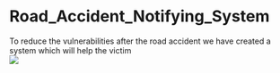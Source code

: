 # Road_Accident_Notifying_System
To reduce the vulnerabilities after the road accident we have created a system which will help the victim  
![](https://github.com/AdnanM7/Road_Accident_Notifying_System/blob/main/Road%10Accident%10Notifying%10System.png)

